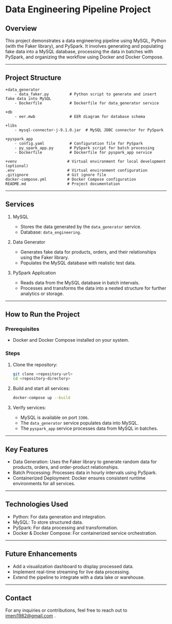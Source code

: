 # Data Engineering Pipeline Project

## Overview

This project demonstrates a data engineering pipeline using MySQL, Python (with the Faker library), and PySpark. It involves generating and populating fake data into a MySQL database, processing the data in batches with PySpark, and organizing the workflow using Docker and Docker Compose.

---

## Project Structure

```
+data_generator
    - data_faker.py         # Python script to generate and insert fake data into MySQL
    - Dockerfile            # Dockerfile for data_generator service

+db
    - eer.mwb               # EER diagram for database schema

+libs
    - mysql-connector-j-9.1.0.jar  # MySQL JDBC connector for PySpark

+pyspark_app
    - config.yaml           # Configuration file for PySpark
    - py_spark_app.py       # PySpark script for batch processing
    - Dockerfile            # Dockerfile for pyspark_app service

+venv                      # Virtual environment for local development (optional)
.env                       # Virtual environment configuration
.gitignore                 # Git ignore file
docker-compose.yml         # Docker Compose configuration
README.md                  # Project documentation
```

---

## Services

1. MySQL  
   - Stores the data generated by the `data_generator` service.  
   - Database: `data_engineering`.

2. Data Generator  
   - Generates fake data for products, orders, and their relationships using the Faker library.  
   - Populates the MySQL database with realistic test data.

3. PySpark Application  
   - Reads data from the MySQL database in batch intervals.  
   - Processes and transforms the data into a nested structure for further analytics or storage.

---

## How to Run the Project

### Prerequisites
- Docker and Docker Compose installed on your system.

### Steps
1. Clone the repository:
   ```bash
   git clone <repository-url>
   cd <repository-directory>
   ```

2. Build and start all services:
   ```bash
   docker-compose up --build
   ```

3. Verify services:
   - MySQL is available on port `3306`.
   - The `data_generator` service populates data into MySQL.
   - The `pyspark_app` service processes data from MySQL in batches.

---

## Key Features

- Data Generation: Uses the Faker library to generate random data for products, orders, and order-product relationships.
- Batch Processing: Processes data in hourly intervals using PySpark.
- Containerized Deployment: Docker ensures consistent runtime environments for all services.

---

## Technologies Used

- Python: For data generation and integration.
- MySQL: To store structured data.
- PySpark: For data processing and transformation.
- Docker & Docker Compose: For containerized service orchestration.

---

## Future Enhancements

- Add a visualization dashboard to display processed data.
- Implement real-time streaming for live data processing.
- Extend the pipeline to integrate with a data lake or warehouse.

---

## Contact

For any inquiries or contributions, feel free to reach out to imeni1982@gmail.com .

